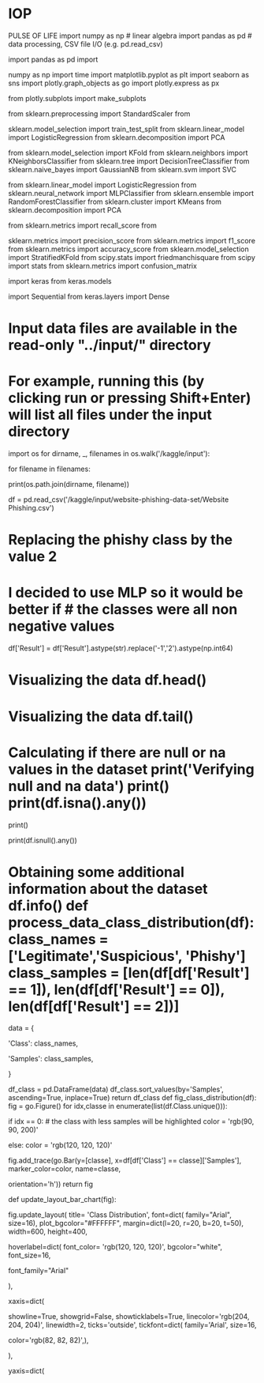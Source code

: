 # IOP
PULSE OF LIFE
import numpy as np # linear algebra import pandas as pd # data processing, CSV file I/O (e.g. pd.read_csv) 

import pandas as pd import 

numpy as np import time import matplotlib.pyplot as plt import seaborn as sns import plotly.graph_objects as go import plotly.express as px 

from plotly.subplots import make_subplots 

from sklearn.preprocessing import StandardScaler from 

sklearn.model_selection import train_test_split from sklearn.linear_model import LogisticRegression from sklearn.decomposition import PCA 

from sklearn.model_selection import KFold from sklearn.neighbors import KNeighborsClassifier from sklearn.tree import DecisionTreeClassifier from sklearn.naive_bayes import GaussianNB from sklearn.svm import SVC 

from sklearn.linear_model import LogisticRegression from sklearn.neural_network import MLPClassifier from sklearn.ensemble import RandomForestClassifier from sklearn.cluster import KMeans from sklearn.decomposition import PCA 

from sklearn.metrics import recall_score from 

sklearn.metrics import precision_score from sklearn.metrics import f1_score from sklearn.metrics import accuracy_score from sklearn.model_selection import StratifiedKFold from scipy.stats import friedmanchisquare from scipy import stats from sklearn.metrics import confusion_matrix 

import keras from keras.models 

import Sequential from keras.layers import Dense 

# Input data files are available in the read-only "../input/" directory 

# For example, running this (by clicking run or pressing Shift+Enter) will list all files under the input directory 

import 	os 	for 	dirname, 	_, 	filenames 	in os.walk('/kaggle/input'): 

for filename in filenames: 

print(os.path.join(dirname, filename)) 

df = pd.read_csv('/kaggle/input/website-phishing-data-set/Website Phishing.csv') 

# Replacing the phishy class by the value 2 

# I decided to use MLP so it would be better if # the classes were all non negative values 

df['Result'] = df['Result'].astype(str).replace('-1','2').astype(np.int64) 

# Visualizing the data df.head() 

# Visualizing the data df.tail() 

# 	Calculating if there are null or na values in the dataset print('Verifying null and na data') print() print(df.isna().any()) 

print() 

print(df.isnull().any()) 

# Obtaining some additional information about the dataset df.info() def process_data_class_distribution(df): class_names = ['Legitimate','Suspicious', 'Phishy'] class_samples = [len(df[df['Result'] == 1]), len(df[df['Result'] == 0]), len(df[df['Result'] == 2])] 

data = { 

'Class': class_names, 

'Samples': class_samples, 

} 

df_class = pd.DataFrame(data) df_class.sort_values(by='Samples', ascending=True, inplace=True) return df_class def fig_class_distribution(df): fig = go.Figure() for idx,classe in enumerate(list(df.Class.unique())): 

if idx == 0: # the class with less samples will be highlighted color = 'rgb(90, 90, 200)' 

else: color = 'rgb(120, 120, 120)' 

fig.add_trace(go.Bar(y=[classe], x=df[df['Class'] == classe]['Samples'], marker_color=color, name=classe, 

orientation='h')) return fig 

def update_layout_bar_chart(fig): 

fig.update_layout( title= 'Class Distribution', font=dict( family="Arial", size=16), plot_bgcolor="#FFFFFF", margin=dict(l=20, r=20, b=20, t=50), width=600, height=400, 

hoverlabel=dict( font_color= 'rgb(120, 120, 120)', bgcolor="white", font_size=16, 

font_family="Arial" 

), 

xaxis=dict( 

showline=True, showgrid=False, showticklabels=True, linecolor='rgb(204, 204, 204)', linewidth=2, ticks='outside', tickfont=dict( family='Arial', size=16, 

color='rgb(82, 82, 82)',), 

), 

yaxis=dict( 

